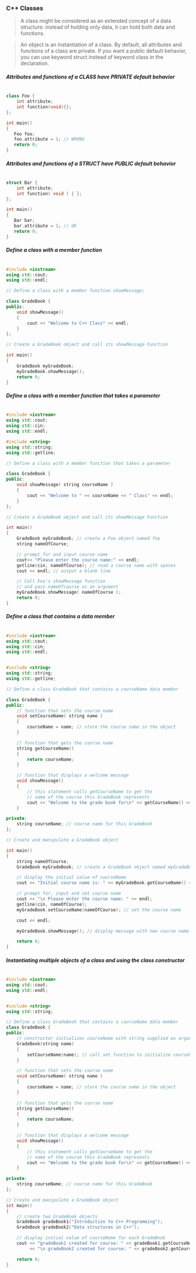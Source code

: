 ### C++ Classes

> A class might be considered as an extended concept of a data structure:
> instead of holding only data, it can hold both data and functions.

> An object is an instantiation of a class. By default, all attributes and
> functions of a class are private. If you want a public default behavior, 
> you can use keyword struct instead of keyword class in the declaration.

##### Attributes and functions of a CLASS have PRIVATE default behavior

``` c++

class Foo {
    int attribute;
    int function(void){};
};

int main()
{
   Foo foo;
   foo.attribute = 1; // WRONG
   return 0;
}

```

##### Attributes and functions of a STRUCT have PUBLIC default behavior

``` c++ 

struct Bar {
    int attribute;
    int function( void ) { };
};

int main()
{
   Bar bar;
   bar.attribute = 1; // OK
   return 0;
}

```

##### Define a class with a member function

``` c++

#include <iostream>
using std::cout;
using std::endl;

// Define a class with a member function showMessage;

class GradeBook {
public:
    void showMessage()
    {
        cout << "Welcome to C++ Class" << endl;
    }
};

// Create a GradeBook object and call its showMessage Function

int main()
{
    GradeBook myGradeBook;
    myGradeBook.showMessage();
    return 0;
}

```

##### Define a class with a member function that takes a parameter

``` c++

#include <iostream>
using std::cout;
using std::cin;
using std::endl;    

#include <string>
using std::string;
using std::getline;

// Define a class with a member function that takes a parameter

class GradeBook {
public:
    void showMessage( string courseName )
    {
        cout << "Welcome to " << courseName << " Class" << endl;
    }
};

// Create a GradeBook object and call its showMessage Function

int main()
{
    GradeBook myGradeBook; // create a Foo object named foo
    string nameOfCourse;

    // prompt for and input course name
    cout<< "Please enter the course name:" << endl;
    getline(cin, nameOfCourse); // read a course name with spaces
    cout << endl; // output a blank line

    // Call Foo's showMessage function
    // and pass nameOfcourse as an argument
    myGradeBook.showMessage( nameOfCourse );
    return 0;
}

```

##### Define a class that contains a data member

``` c++

#include <iostream>
using std::cout;
using std::cin;
using std::endl;


#include <string>
using std::string;
using std::getline;

// Define a class GradeBook that contains a courseName data member

class GradeBook {
public:
    // function that sets the course name
    void setCourseName( string name )
    {
        courseName = name; // store the course name in the object
    }

    // function that gets the course name
    string getCourseName()
    {
        return courseName;
    }

    // function that displays a welcome message
    void showMessage()
    {
        // this statement calls getCourseName to get the
        // name of the course this GradeBook represents
        cout << "Welcome to the grade book for\n" << getCourseName() << "!" << endl;
    }

private:
    string courseName; // course name for this GradeBook
};

// Create and manipulate a GradeBook object

int main()
{
    string nameOfCourse;
    GradeBook myGradeBook; // create a GradeBook object named myGradeBook

    // display the initial value of courseName
    cout << "Initial course name is: " << myGradeBook.getCourseName() << endl;

    // prompt for, input and set course name
    cout << "\n Please enter the course name: " << endl;
    getline(cin, nameOfCourse);
    myGradeBook.setCourseName(nameOfCourse); // set the course name

    cout << endl;

    myGradeBook.showMessage(); // display message with new course name

    return 0;
}   

```

 ##### Instantiating multiple objects of a class and using the class constructor

``` c++

#include <iostream>
using std::cout;
using std::endl;


#include <string>
using std::string;

// Define a class GradeBook that contains a courseName data member
class GradeBook {
public:
    // constructor initializes courseName with string supplied as argument
    GradeBook(string name)
    {
        setCourseName(name); // call set function to initialize courseName
    }

    // function that sets the course name
    void setCourseName( string name )
    {
        courseName = name; // store the course name in the object
    }

    // function that gets the course name
    string getCourseName()
    {
        return courseName;
    }

    // function that displays a welcome message
    void showMessage()
    {
        // this statement calls getCourseName to get the
        // name of the course this GradeBook represents
        cout << "Welcome to the grade book for\n" << getCourseName() << "!" << endl;
    }

private:
    string courseName; // course name for this GradeBook
};

// Create and manipulate a GradeBook object
int main()
{
    // create two GradeBook objects
    GradeBook gradeBook1("Introduction to C++ Programming");
    GradeBook gradeBook2("Data structures in C++");

    // display initial value of courseName for each GradeBook
    cout << "gradeBook1 created for course: " << gradeBook1.getCourseName()
         << "\n gradeBook2 created for course: " << gradeBook2.getCourseName() << endl;

    return 0;
}       

```
